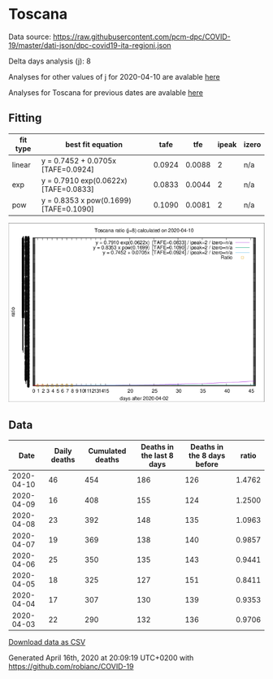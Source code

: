 # Toscana

Data source: https://raw.githubusercontent.com/pcm-dpc/COVID-19/master/dati-json/dpc-covid19-ita-regioni.json

Delta days analysis (j): 8

Analyses for other values of j for 2020-04-10 are avalable [here](../2020-04-10/README.md)

Analyses for Toscana for previous dates are avalable [here](../README.md)

## Fitting 
|fit type|best fit equation|tafe|tfe|ipeak|izero|
|-------|-----|--------|------|---|---|
|linear|y = 0.7452 + 0.0705x  [TAFE=0.0924]|0.0924|0.0088|2|n/a|
|exp|y = 0.7910 exp(0.0622x)  [TAFE=0.0833]|0.0833|0.0044|2|n/a|
|pow|y = 0.8353 x pow(0.1699)  [TAFE=0.1090]|0.1090|0.0081|2|n/a|

![Plot](COVID-19_toscana_j8_2020-04-10.png)

## Data
|Date|Daily deaths|Cumulated deaths|Deaths in the last 8 days|Deaths in the 8 days before|ratio|
|----|----------|-----------|-------|--------------------|-----|
|2020-04-10|46|454|186|126|1.4762|
|2020-04-09|16|408|155|124|1.2500|
|2020-04-08|23|392|148|135|1.0963|
|2020-04-07|19|369|138|140|0.9857|
|2020-04-06|25|350|135|143|0.9441|
|2020-04-05|18|325|127|151|0.8411|
|2020-04-04|17|307|130|139|0.9353|
|2020-04-03|22|290|132|136|0.9706|

[Download data as CSV](COVID-19_toscana_j8_2020-04-10.csv)

Generated April 16th, 2020 at 20:09:19 UTC+0200 with https://github.com/robianc/COVID-19
